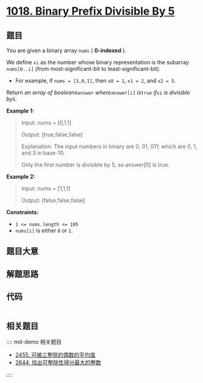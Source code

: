 # [1018. Binary Prefix Divisible By 5](https://leetcode.com/problems/binary-prefix-divisible-by-5/)

## 题目

You are given a binary array `nums` ( **0-indexed** ).

We define `xi` as the number whose binary representation is the subarray
`nums[0..i]` (from most-significant-bit to least-significant-bit).

  * For example, if `nums = [1,0,1]`, then `x0 = 1`, `x1 = 2`, and `x2 = 5`.

Return _an array of booleans_`answer` _where_`answer[i]` _is_`true` _if_`xi`
_is divisible by_`5`.



**Example 1:**

> Input: nums = [0,1,1]
> 
> Output: [true,false,false]
> 
> Explanation: The input numbers in binary are 0, 01, 011; which are 0, 1, and 3 in base-10.
> 
> Only the first number is divisible by 5, so answer[0] is true.

**Example 2:**

> Input: nums = [1,1,1]
> 
> Output: [false,false,false]

**Constraints:**

  * `1 <= nums.length <= 105`
  * `nums[i]` is either `0` or `1`.


## 题目大意

## 解题思路

## 代码

```javascript

```

## 相关题目

:::: md-demo 相关题目
- [2455. 可被三整除的偶数的平均值](https://leetcode.com/problems/average-value-of-even-numbers-that-are-divisible-by-three)
- [2644. 找出可整除性得分最大的整数](https://leetcode.com/problems/find-the-maximum-divisibility-score)

::::

